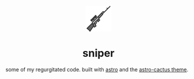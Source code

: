 <div align="center">
  <img alt="Astro Theme Cactus logo" src="./gh-assets/sniper-logo.svg" width="70" />
</div>
<h1 align="center">
sniper
</h1>

some of my regurgitated code. built with <a href="https://astro.build" target="_blank">astro</a> and the 
<a href="https://github.com/chrismwilliams/astro-theme-cactus" target="_blank">astro-cactus theme</a>.
